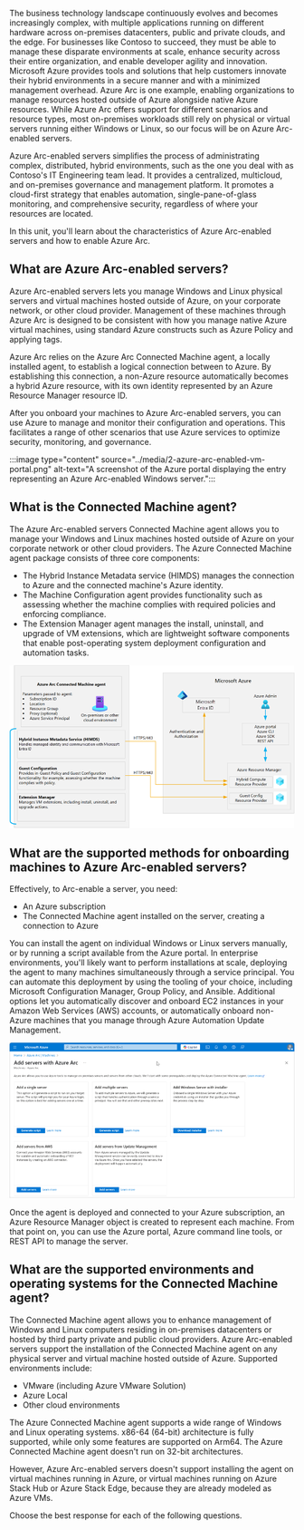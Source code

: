 The business technology landscape continuously evolves and becomes increasingly complex, with multiple applications running on different hardware across on-premises datacenters, public and private clouds, and the edge. For businesses like Contoso to succeed, they must be able to manage these disparate environments at scale, enhance security across their entire organization, and enable developer agility and innovation. Microsoft Azure provides tools and solutions that help customers innovate their hybrid environments in a secure manner and with a minimized management overhead. Azure Arc is one example, enabling organizations to manage resources hosted outside of Azure alongside native Azure resources. While Azure Arc offers support for different scenarios and resource types, most on-premises workloads still rely on physical or virtual servers running either Windows or Linux, so our focus will be on Azure Arc-enabled servers.

Azure Arc-enabled servers simplifies the process of administrating complex, distributed, hybrid environments, such as the one you deal with as Contoso's IT Engineering team lead. It provides a centralized, multicloud, and on-premises governance and management platform. It promotes a cloud-first strategy that enables automation, single-pane-of-glass monitoring, and comprehensive security, regardless of where your resources are located.

In this unit, you'll learn about the characteristics of Azure Arc-enabled servers and how to enable Azure Arc.

## What are Azure Arc-enabled servers?

Azure Arc-enabled servers lets you manage Windows and Linux physical servers and virtual machines hosted outside of Azure, on your corporate network, or other cloud provider. Management of these machines through Azure Arc is designed to be consistent with how you manage native Azure virtual machines, using standard Azure constructs such as Azure Policy and applying tags.

Azure Arc relies on the Azure Arc Connected Machine agent, a locally installed agent, to establish a logical connection between to Azure. By establishing this connection, a non-Azure resource automatically becomes a hybrid Azure resource, with its own identity represented by an Azure Resource Manager resource ID.

After you onboard your machines to Azure Arc-enabled servers, you can use Azure to manage and monitor their configuration and operations. This facilitates a range of other scenarios that use Azure services to optimize security, monitoring, and governance.

:::image type="content" source="../media/2-azure-arc-enabled-vm-portal.png" alt-text="A screenshot of the Azure portal displaying the entry representing an Azure Arc-enabled Windows server.":::

## What is the Connected Machine agent?

The Azure Arc-enabled servers Connected Machine agent allows you to manage your Windows and Linux machines hosted outside of Azure on your corporate network or other cloud providers. The Azure Connected Machine agent package consists of three core components:

- The Hybrid Instance Metadata service (HIMDS) manages the connection to Azure and the connected machine's Azure identity.
- The Machine Configuration agent provides functionality such as assessing whether the machine complies with required policies and enforcing compliance.
- The Extension Manager agent manages the install, uninstall, and upgrade of VM extensions, which are lightweight software components that enable post-operating system deployment configuration and automation tasks.

![A diagram outlining the core components of the Connected Machine agent.](../media/2-connected-machine-agent.png)

## What are the supported methods for onboarding machines to Azure Arc-enabled servers?

Effectively, to Arc-enable a server, you need:

- An Azure subscription
- The Connected Machine agent installed on the server, creating a connection to Azure

You can install the agent on individual Windows or Linux servers manually, or by running a script available from the Azure portal. In enterprise environments, you'll likely want to perform installations at scale, deploying the agent to many machines simultaneously through a service principal. You can automate this deployment by using the tooling of your choice, including Microsoft Configuration Manager, Group Policy, and Ansible. Additional options let you automatically discover and onboard EC2 instances in your Amazon Web Services (AWS) accounts, or automatically onboard non-Azure machines that you manage through Azure Automation Update Management.

![Screenshot that depicts the multiple options to onboard to Azure Arc-enabled servers for single server, multiple servers, and update management](../media/2-multiple-gen-script.png)

Once the agent is deployed and connected to your Azure subscription, an Azure Resource Manager object is created to represent each machine. From that point on, you can use the Azure portal, Azure command line tools, or REST API to manage the server.

## What are the supported environments and operating systems for the Connected Machine agent?

The Connected Machine agent allows you to enhance management of Windows and Linux computers residing in on-premises datacenters or hosted by third party private and public cloud providers. Azure Arc-enabled servers support the installation of the Connected Machine agent on any physical server and virtual machine hosted outside of Azure. Supported environments include:

- VMware (including Azure VMware Solution)
- Azure Local
- Other cloud environments

The Azure Connected Machine agent supports a wide range of Windows and Linux operating systems. x86-64 (64-bit) architecture is fully supported, while only some features are supported on Arm64. The Azure Connected Machine agent doesn't run on 32-bit architectures.

However, Azure Arc-enabled servers doesn't support installing the agent on virtual machines running in Azure, or virtual machines running on Azure Stack Hub or Azure Stack Edge, because they are already modeled as Azure VMs.

Choose the best response for each of the following questions.
